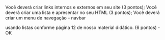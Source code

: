 Você deverá criar links internos e externos em seu site (3 pontos);
Você deverá criar uma lista e apresentar no seu HTML (3 pontos);
Você deverá criar um menu de navegação - navbar <nav> usando listas conforme página 12 de nosso material didático. (6 pontos) - OK
